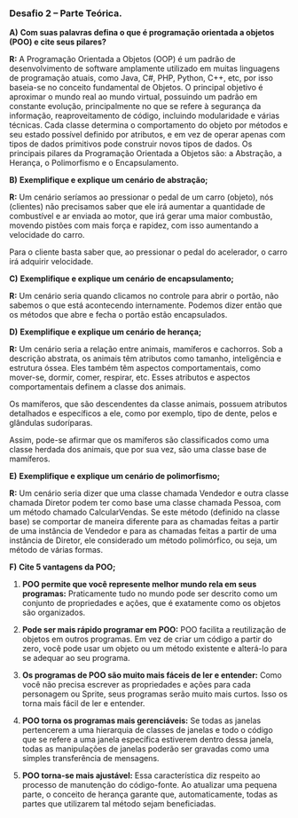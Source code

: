 ### Desafio 2 – Parte Teórica.



**A)**  **Com suas palavras defina o que é programação orientada a objetos (POO) e cite seus pilares?**

**R:** A Programação Orientada a Objetos (OOP) é um padrão de desenvolvimento de software amplamente utilizado em muitas linguagens de programação atuais, como Java, C#, PHP, Python, C++, etc, por isso baseia-se no conceito fundamental de Objetos. O principal objetivo é aproximar o mundo real ao mundo virtual, possuindo um padrão em constante evolução, principalmente no que se refere à segurança da informação, reaproveitamento de código, incluindo modularidade e várias técnicas. Cada classe determina o comportamento do objeto por métodos e seu estado possível definido por atributos, e em vez de operar apenas com tipos de dados primitivos pode construir novos tipos de dados. Os principais pilares da Programação Orientada a Objetos são: a Abstração, a Herança, o Polimorfismo e o Encapsulamento.

 

**B)**  **Exemplifique e explique um cenário de abstração;**

**R:** Um cenário seríamos ao pressionar o pedal de um carro (objeto), nós (clientes) não precisamos saber que ele irá aumentar a quantidade de combustível e ar enviada ao motor, que irá gerar uma maior combustão, movendo pistões com mais força e rapidez, com isso aumentando a velocidade do carro.

Para o cliente basta saber que, ao pressionar o pedal do acelerador, o carro irá adquirir velocidade.

 

**C)**  **Exemplifique e explique um cenário de encapsulamento;**

**R:** Um cenário seria quando clicamos no controle para abrir o portão, não sabemos o que está acontecendo internamente. Podemos dizer então que os métodos que abre e fecha o portão estão encapsulados.

 

**D)**  **Exemplifique e explique um cenário de herança;**

 **R:** Um cenário seria a relação entre animais, mamíferos e cachorros. Sob a descrição abstrata, os animais têm atributos como tamanho, inteligência e estrutura óssea. Eles também têm aspectos comportamentais, como mover-se, dormir, comer, respirar, etc. Esses atributos e aspectos comportamentais definem a classe dos animais.

Os mamíferos, que são descendentes da classe animais, possuem atributos detalhados e específicos a ele, como por exemplo, tipo de dente, pelos e glândulas sudoríparas.

Assim, pode-se afirmar que os mamíferos são classificados como uma classe herdada dos animais, que por sua vez, são uma classe base de mamíferos.

 

**E)**  **Exemplifique e explique um cenário de polimorfismo;**

**R:** Um cenário seria dizer que uma classe chamada Vendedor e outra classe chamada Diretor podem ter como base uma classe chamada Pessoa, com um método chamado CalcularVendas. Se este método (definido na classe base) se comportar de maneira diferente para as chamadas feitas a partir de uma instância de Vendedor e para as chamadas feitas a partir de uma instância de Diretor, ele considerado um método polimórfico, ou seja, um método de várias formas. 

 

**F)**  **Cite 5 vantagens da POO;** 

 

1. **POO permite que você represente melhor mundo rela em seus programas:** Praticamente tudo no mundo pode ser descrito como um conjunto de propriedades e ações, que é exatamente como os objetos são organizados.

2. **Pode ser mais rápido programar em POO:** POO facilita a reutilização de objetos em outros programas. Em vez de criar um código a partir do zero, você pode usar um objeto ou um método existente e alterá-lo para se adequar ao seu programa.

3. **Os programas de POO são muito mais fáceis de ler e entender:** Como você não precisa escrever as propriedades e ações para cada personagem ou Sprite, seus programas serão muito mais curtos. Isso os torna mais fácil de ler e entender.

4. **POO torna os programas mais gerenciáveis:** Se todas as janelas pertencerem a uma hierarquia de classes de janelas e todo o código que se refere a uma janela específica estiverem dentro dessa janela, todas as manipulações de janelas poderão ser gravadas como uma simples transferência de mensagens.

5. **POO torna-se mais ajustável:** Essa característica diz respeito ao processo de manutenção do código-fonte. Ao atualizar uma pequena parte, o conceito de herança garante que, automaticamente, todas as partes que utilizarem tal método sejam beneficiadas.